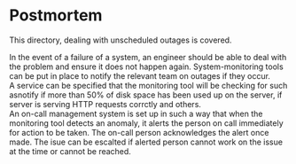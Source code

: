 # Postmortem

This directory, dealing with unscheduled outages is covered.

In the event of a failure of a system, an engineer should be able to deal with the problem and ensure it does not happen again. System-monitoring tools can be put in place to notify the relevant team on outages if they occur.\
A service can be specified that the monitoring tool will be checking for such asnotify if more than 50% of disk space has been used up on the server, if server is serving HTTP requests corrctly and others.\
An on-call management system is set up in such a way that when the monitoring tool detects an anomaly, it alerts the person on call immediately for action to be taken. The on-call person acknowledges the alert once made. The isue can be escalted if alerted person cannot work on the issue at the time or cannot be reached.
